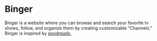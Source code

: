 # Binger

Binger is a website where you can browse and search your favorite tv shows, 
follow, and organize them by creating customizable "Channels." Binger is 
inspired by [goodreads.](https://www.goodreads.com)
